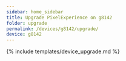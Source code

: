 ```yaml
---
sidebar: home_sidebar
title: Upgrade PixelExperience on g8142
folder: upgrade
permalink: /devices/g8142/upgrade/
device: g8142
---
```

{% include templates/device_upgrade.md %}
